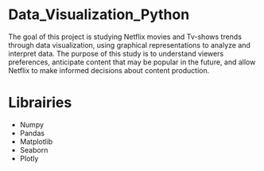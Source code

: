 # Data_Visualization_Python
The goal of this project is studying Netflix movies and Tv-shows trends through data visualization, using graphical representations to analyze and interpret data. The purpose of this study is to understand viewers preferences, anticipate content that may be popular in the future, and allow Netflix to make informed decisions about content production.
# Librairies
- Numpy
- Pandas
- Matplotlib
- Seaborn
- Plotly

